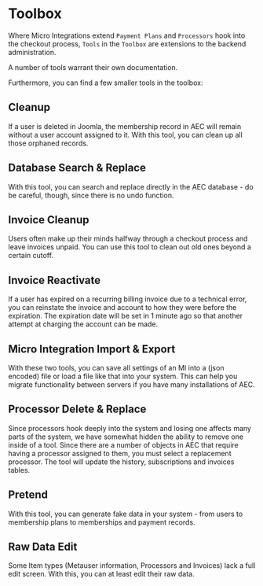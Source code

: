 # Toolbox

Where Micro Integrations extend `Payment Plans` and `Processors` hook into the checkout process, `Tools` in the `Toolbox` are extensions to the backend administration.

A number of tools warrant their own documentation.

Furthermore, you can find a few smaller tools in the toolbox:

## Cleanup

If a user is deleted in Joomla, the membership record in AEC will remain without a user account assigned to it. With this tool, you can clean up all those orphaned records.

## Database Search & Replace

With this tool, you can search and replace directly in the AEC database - do be careful, though, since there is no undo function.

## Invoice Cleanup

Users often make up their minds halfway through a checkout process and leave invoices unpaid. You can use this tool to clean out old ones beyond a certain cutoff.

## Invoice Reactivate

If a user has expired on a recurring billing invoice due to a technical error, you can reinstate the invoice and account to how they were before the expiration. The expiration date will be set in 1 minute ago so that another attempt at charging the account can be made.

## Micro Integration Import & Export

With these two tools, you can save all settings of an MI into a (json encoded) file or load a file like that into your system. This can help you migrate functionality between servers if you have many installations of AEC.

## Processor Delete & Replace

Since processors hook deeply into the system and losing one affects many parts of the system, we have somewhat hidden the ability to remove one inside of a tool. Since there are a number of objects in AEC that require having a processor assigned to them, you must select a replacement processor. The tool will update the history, subscriptions and invoices tables.

## Pretend

With this tool, you can generate fake data in your system - from users to membership plans to memberships and payment records.

## Raw Data Edit

Some Item types (Metauser information, Processors and Invoices) lack a full edit screen. With this, you can at least edit their raw data.
